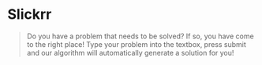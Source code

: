 # Slickrr

> Do you have a problem that needs to be solved? If so, you have come to the right place! Type your problem into the textbox, press submit and our algorithm will automatically generate a solution for you!

